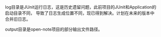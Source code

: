 log目录是JUnit运行日志，这是历史遗留问题，此前项目的JUnit和Application的启动目录不同，
导致了日志生成位置不同，现已得到解决。计划在未来的版本中合并旧日志。

output目录是open-note项目的部分输出文件路径。